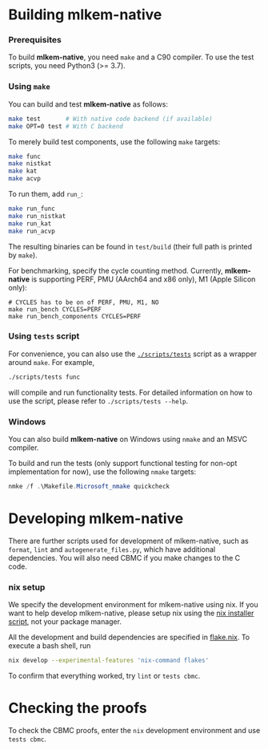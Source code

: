 [//]: # (SPDX-License-Identifier: CC-BY-4.0)

# Building mlkem-native

### Prerequisites

To build **mlkem-native**, you need `make` and a C90 compiler. To use the test scripts, you need Python3 (>= 3.7).

### Using `make`

You can build and test **mlkem-native** as follows:

```bash
make test       # With native code backend (if available)
make OPT=0 test # With C backend
```

To merely build test components, use the following `make` targets:

```bash
make func
make nistkat
make kat
make acvp
```

To run them, add `run_`:

```bash
make run_func
make run_nistkat
make run_kat
make run_acvp
```

The resulting binaries can be found in `test/build` (their full path is printed by `make`).

For benchmarking, specify the cycle counting method. Currently, **mlkem-native** is supporting PERF, PMU (AArch64 and
x86 only), M1 (Apple Silicon only):

```
# CYCLES has to be on of PERF, PMU, M1, NO
make run_bench CYCLES=PERF
make run_bench_components CYCLES=PERF
```

### Using `tests` script

For convenience, you can also use the [`./scripts/tests`](scripts/tests) script as a wrapper around `make`. For
example,

```bash
./scripts/tests func
```

will compile and run functionality tests. For detailed information on how to use the script, please refer to
`./scripts/tests --help`.

### Windows

You can also build **mlkem-native** on Windows using `nmake` and an MSVC compiler.

To build and run the tests (only support functional testing for non-opt implementation for now), use the following `nmake` targets:
```powershell
nmke /f .\Makefile.Microsoft_nmake quickcheck
```

# Developing mlkem-native

There are further scripts used for development of mlkem-native, such as `format`, `lint` and `autogenerate_files.py`, which have additional dependencies. You will also need CBMC if you make changes to the C code.

### nix setup

We specify the development environment for mlkem-native using nix. If you want to help develop mlkem-native, please setup nix using the [nix installer script](https://nixos.org/download/), not your package manager.

All the development and build dependencies are specified in [flake.nix](flake.nix). To execute a bash shell, run
```bash
nix develop --experimental-features 'nix-command flakes'
```

To confirm that everything worked, try `lint` or `tests cbmc`.

# Checking the proofs

To check the CBMC proofs, enter the `nix` development environment and use `tests cbmc`.
